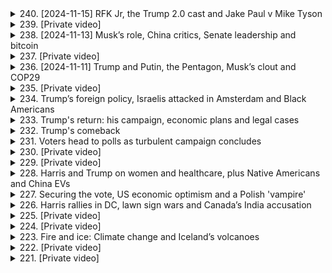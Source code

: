 <details>
<summary>240. [2024-11-15] RFK Jr, the Trump 2.0 cast and Jake Paul v Mike Tyson</summary><br>

<a href="https://www.youtube.com/watch?v=2nQxI5Bw7_Q" target="_blank">
    <img src="https://img.youtube.com/vi/2nQxI5Bw7_Q/maxresdefault.jpg" 
        alt="[Youtube]" width="200">
</a>

# RFK Jr, the Trump 2.0 cast and Jake Paul v Mike Tyson

## 美聯社世界新聞重點摘要 (2024年3月2日)

以下是對所提供新聞稿件的重點摘要：

**1. 人事任命與政策動態:**

*   **美國**：美國總統正考慮提名現任白宮幕僚長接任即將空缺的國安顧問。
*   **斯里兰卡**：左翼聯盟在突發大選中獲得壓倒性勝利，為推動扶貧計畫奠定了基礎。

**2. 政治與社會議題:**

*   **俄羅斯**：公民之間出現互相舉報的現象，指向對烏克蘭戰爭立場異議者。
*   **印度**：政府正在努力推動更積極的科技發展，以應對日益增長的網絡安全挑戰。

**3. 經濟與金融:**

*   **美國**：美國就業增長強勁，但通貨膨脹壓力依然存在。
*   **全球**：全球經濟增長放緩，多個國家面臨衰退風險。
*   **破產案**：破產拍賣中，陰謀論網站《Infowars》被「洋蔥絲」新聞網站收購。

**4. 國際衝突與安全:**

*   **烏克蘭**：俄羅斯持續對烏克蘭發動攻勢，人道主義危機日益加劇。
*   **伊拉克**：超過 2,600 名雅茲迪族人至今下落不明，距離伊斯蘭國襲擊事件已近十年。

**5. 體育賽事:**

*   **拳擊賽**：網紅撲拳手傑克·保羅將迎戰拳王邁克·泰森。賽事透過奈飛串流平台播放，旨在吸引各年齡層觀眾。傑克·保羅目前被視為比賽熱門人選。
* **體育賽事與串流媒體**：此拳賽不僅吸引大量觀眾觀賽，奈飛也藉此機會擴大其在全球的市場版圖。

**6. 其他值得關注的事件:**

*   國家衛生部正處理一場罕見的食源性疾病爆發，涉及多個州。
*   科學家們發現了位於太平洋的新型火山島。
*   美國正加強與盟友的合作，共同應對來自中國的網絡威脅。

**請注意：** 以上為根據所提供文本所整理的重點摘要。由於原文為新聞稿，內容涵蓋範圍廣泛，此摘要可能未能包含所有細節。
</details>

<details>
<summary>239. [Private video]</summary><br>

<a href="https://www.youtube.com/watch?v=BI0sgP_Ux1c" target="_blank">
    <img src="https://img.youtube.com/vi/BI0sgP_Ux1c/maxresdefault.jpg" 
        alt="[Youtube]" width="200">
</a>

# [Private video]


</details>

<details>
<summary>238. [2024-11-13] Musk’s role, China critics, Senate leadership and bitcoin</summary><br>

<a href="https://www.youtube.com/watch?v=R7m63SK7laE" target="_blank">
    <img src="https://img.youtube.com/vi/R7m63SK7laE/maxresdefault.jpg" 
        alt="[Youtube]" width="200">
</a>

# Musk’s role, China critics, Senate leadership and bitcoin

## Reuters 每日新聞摘要重點整理 (2024年1月5日)

以下是對 Reuters 每日新聞摘要重點的整理，以小節歸納並使用條列格式呈現。

**一、美國政局及選舉 (特朗普就任前夕)**

*   **團隊準備行政命令：** 特朗普團隊正在準備執行一系列行政命令，包括退出巴黎氣候協議。
*   **加密貨幣政策：** 加密貨幣行業普遍預期特朗普政府將採取更寬鬆的監管政策，降低進入門檻，並允許銀行更容易地為加密公司提供服務。加密貨幣市場預計上漲，因為比特幣已接近 90,000 美元，自 11 月 5 日以來上漲約 30%。
*   **參議院/眾議院合作:**希望通過立法簡化改革，通過預算法案推動相關法案通過。
*   **司法進展：** 聯邦法院推遲對特朗普案件判決，並確認 Biden 指命之聯邦法官人選。

**二、氣候變遷與能源**

*   **大能源呼籲：** 大型能源公司警告特朗普政府不要退出巴黎氣候協議，呼籲保持對環境保護的承諾。

**三、全球事件與衝突**

*   **中國南部事件：** 中國南部城市宰（Zhai）清除了最致命的群體殺人案的紀念場所，此事件發生於過去十年。
*   **黎巴嫩的藝術：** 黎巴嫩藝術家正在利用藝術作品來反映該國的危機以及以色列與加沙之間的衝突。

**四、法院裁決與法律事務**

*   **路易斯安娜州法案：** 巴洛克·歐巴馬任命之聯邦法官裁定路易斯安娜州要求公立學校展示十誡的法案違憲。
*   **刑事案件處理：** 曼哈頓地區檢察官的辦公室要求推遲裁決，以考慮如何處理特朗普的案件，以回應總統入職。

**五、金融市場**

*   ** 比特幣：** 比特幣持續上漲，約為90000美元，並上漲30%
*   **股市預測：** 加密貨幣行業對下一任美國總統寄予厚望，期望能降低監管。

**六、推薦閱讀**

*   **黎巴嫩藝術：** 文章聚焦黎巴嫩藝術家如何利用作品來反映該國的危機以及與以色列之間加沙地區的衝突。可以透過連結查閱相關文章。

希望以上重點整理能夠幫助您快速掌握各項重要新聞。
</details>

<details>
<summary>237. [Private video]</summary><br>

<a href="https://www.youtube.com/watch?v=4LA-3JmkYlo" target="_blank">
    <img src="https://img.youtube.com/vi/4LA-3JmkYlo/maxresdefault.jpg" 
        alt="[Youtube]" width="200">
</a>

# [Private video]


</details>

<details>
<summary>236. [2024-11-11] Trump and Putin, the Pentagon, Musk’s clout and COP29</summary><br>

<a href="https://www.youtube.com/watch?v=c8W2e4CMJsQ" target="_blank">
    <img src="https://img.youtube.com/vi/c8W2e4CMJsQ/maxresdefault.jpg" 
        alt="[Youtube]" width="200">
</a>

# Trump and Putin, the Pentagon, Musk’s clout and COP29

## Reuters 世界新聞重點整理 (2024年11月11日)

### 烏克蘭戰情及美國政壇動向

*   **美俄關係：** 特朗普當選後，其外交政策備受關注。 特朗普與俄羅斯總統普京的關係，以及美國對烏克蘭援助的態度可能將趨勢改變。
*   **特朗普與能源政策：** 特朗普可能退出《巴黎協定》並降低對再生能源的投資，對全球氣候變化議題及談判產生重大影響。
*   **美國總統大選後續：** 米高根州選情分析顯示，工會勞工、黑人選民、阿拉伯裔選民以及穆斯林群體對民主黨的投票率下降或轉向支持特朗普，反映出該黨在這些社群中的弱點。

### 特朗普政府及Elon Musk的合作

*   **合作關係：** Musk 積極支持特朗普，並可能領導政府效率委員會，以推動政府支出削減。
*   **企業與政府聯繫：**Musk 擁有多家公司 (特斯拉、SpaceX、Neuralink) 並與聯邦機構存在著複雜的關係。特朗普政府可能將會為Musk的企業提供更多便利，例如放鬆法規、解雇對其公司不利的官員，以及批准某些項目等。

### 環境議題與氣候峰會

*   **Baku氣候峰會：**  聯合國氣候峰會於亞塞拜然首都Baku舉行，但包括美國在內的主要經濟體領袖均未出席。
*   **氣候談判挑戰：**  鑒於特朗普對氣候變遷的態度，以及美國在氣候議題上的角色不確定，此次峰會可能難以達成進展。氣候融資目標設定以及應對低碳經濟轉型等議題可能因為美國的角色而受阻。

### 其他重點

*   **Bitcoin及加密貨幣：** 特朗普政府可能對加密貨幣採取更友善的政策，並將美國打造為加密貨幣中心。
</details>

<details>
<summary>235. [Private video]</summary><br>

<a href="https://www.youtube.com/watch?v=PQhrB4I3Sq8" target="_blank">
    <img src="https://img.youtube.com/vi/PQhrB4I3Sq8/maxresdefault.jpg" 
        alt="[Youtube]" width="200">
</a>

# [Private video]


</details>

<details>
<summary>234. Trump’s foreign policy, Israelis attacked in Amsterdam and Black Americans</summary><br>

<a href="https://www.youtube.com/watch?v=9oCLcV04L_s" target="_blank">
    <img src="https://img.youtube.com/vi/9oCLcV04L_s/maxresdefault.jpg" 
        alt="[Youtube]" width="200">
</a>

# Trump’s foreign policy, Israelis attacked in Amsterdam and Black Americans


</details>

<details>
<summary>233. Trump's return: his campaign, economic plans and legal cases</summary><br>

<a href="https://www.youtube.com/watch?v=VEi01wVfRVY" target="_blank">
    <img src="https://img.youtube.com/vi/VEi01wVfRVY/maxresdefault.jpg" 
        alt="[Youtube]" width="200">
</a>

# Trump's return: his campaign, economic plans and legal cases


</details>

<details>
<summary>232. Trump's comeback</summary><br>

<a href="https://www.youtube.com/watch?v=K7d41Z8hJPs" target="_blank">
    <img src="https://img.youtube.com/vi/K7d41Z8hJPs/maxresdefault.jpg" 
        alt="[Youtube]" width="200">
</a>

# Trump's comeback


</details>

<details>
<summary>231. Voters head to polls as turbulent campaign concludes</summary><br>

<a href="https://www.youtube.com/watch?v=kyh56E6tWH8" target="_blank">
    <img src="https://img.youtube.com/vi/kyh56E6tWH8/maxresdefault.jpg" 
        alt="[Youtube]" width="200">
</a>

# Voters head to polls as turbulent campaign concludes


</details>

<details>
<summary>230. [Private video]</summary><br>

<a href="https://www.youtube.com/watch?v=CuyP0AIxq-Y" target="_blank">
    <img src="https://img.youtube.com/vi/CuyP0AIxq-Y/maxresdefault.jpg" 
        alt="[Youtube]" width="200">
</a>

# [Private video]


</details>

<details>
<summary>229. [Private video]</summary><br>

<a href="https://www.youtube.com/watch?v=XOGin6NbN00" target="_blank">
    <img src="https://img.youtube.com/vi/XOGin6NbN00/maxresdefault.jpg" 
        alt="[Youtube]" width="200">
</a>

# [Private video]


</details>

<details>
<summary>228. Harris and Trump on women and healthcare, plus Native Americans and China EVs</summary><br>

<a href="https://www.youtube.com/watch?v=qYb5Lkxz70E" target="_blank">
    <img src="https://img.youtube.com/vi/qYb5Lkxz70E/maxresdefault.jpg" 
        alt="[Youtube]" width="200">
</a>

# Harris and Trump on women and healthcare, plus Native Americans and China EVs


</details>

<details>
<summary>227. Securing the vote, US economic optimism and a Polish 'vampire'</summary><br>

<a href="https://www.youtube.com/watch?v=NMUHypi3pmQ" target="_blank">
    <img src="https://img.youtube.com/vi/NMUHypi3pmQ/maxresdefault.jpg" 
        alt="[Youtube]" width="200">
</a>

# Securing the vote, US economic optimism and a Polish 'vampire'


</details>

<details>
<summary>226. Harris rallies in DC, lawn sign wars and Canada’s India accusation</summary><br>

<a href="https://www.youtube.com/watch?v=7QZyrPI0Cpw" target="_blank">
    <img src="https://img.youtube.com/vi/7QZyrPI0Cpw/maxresdefault.jpg" 
        alt="[Youtube]" width="200">
</a>

# Harris rallies in DC, lawn sign wars and Canada’s India accusation


</details>

<details>
<summary>225. [Private video]</summary><br>

<a href="https://www.youtube.com/watch?v=XqvvRyIxyw4" target="_blank">
    <img src="https://img.youtube.com/vi/XqvvRyIxyw4/maxresdefault.jpg" 
        alt="[Youtube]" width="200">
</a>

# [Private video]


</details>

<details>
<summary>224. [Private video]</summary><br>

<a href="https://www.youtube.com/watch?v=ri8JZPJhm6Q" target="_blank">
    <img src="https://img.youtube.com/vi/ri8JZPJhm6Q/maxresdefault.jpg" 
        alt="[Youtube]" width="200">
</a>

# [Private video]


</details>

<details>
<summary>223. Fire and ice: Climate change and Iceland’s volcanoes</summary><br>

<a href="https://www.youtube.com/watch?v=gKkXnBGGRAk" target="_blank">
    <img src="https://img.youtube.com/vi/gKkXnBGGRAk/maxresdefault.jpg" 
        alt="[Youtube]" width="200">
</a>

# Fire and ice: Climate change and Iceland’s volcanoes


</details>

<details>
<summary>222. [Private video]</summary><br>

<a href="https://www.youtube.com/watch?v=mcJ6YujBMEg" target="_blank">
    <img src="https://img.youtube.com/vi/mcJ6YujBMEg/maxresdefault.jpg" 
        alt="[Youtube]" width="200">
</a>

# [Private video]


</details>

<details>
<summary>221. [Private video]</summary><br>

<a href="https://www.youtube.com/watch?v=UMXfZiMqdiQ" target="_blank">
    <img src="https://img.youtube.com/vi/UMXfZiMqdiQ/maxresdefault.jpg" 
        alt="[Youtube]" width="200">
</a>

# [Private video]


</details>

